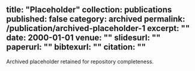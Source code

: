 title: "Placeholder"
collection: publications
published: false
category: archived
permalink: /publication/archived-placeholder-1
excerpt: ""
date: 2000-01-01
venue: ""
slidesurl: ""
paperurl: ""
bibtexurl: ""
citation: ""
---
Archived placeholder retained for repository completeness.
